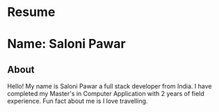 # Resume

# Name: Saloni Pawar 

## About 
Hello! My name is Saloni Pawar a full stack developer from India. I have completed my Master's in Computer Application with 2 years of field experience. Fun fact about me is I love travelling.





